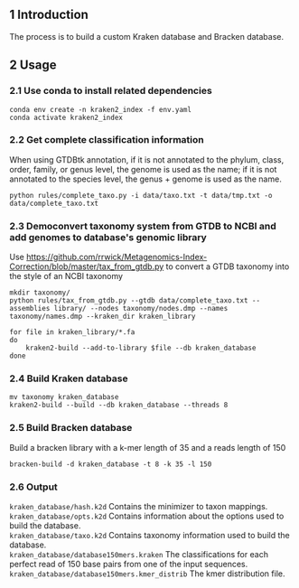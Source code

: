 ## 1 Introduction
The process is to build a custom Kraken database and Bracken database.

## 2 Usage
### 2.1 Use conda to install related dependencies
```
conda env create -n kraken2_index -f env.yaml
conda activate kraken2_index
```

### 2.2 Get complete classification information
When using GTDBtk annotation, if it is not annotated to the phylum, class, order, family, or genus level, the genome is used as the name; if it is not annotated to the species level, the genus + genome is used as the name.
```
python rules/complete_taxo.py -i data/taxo.txt -t data/tmp.txt -o data/complete_taxo.txt
```

### 2.3 Democonvert taxonomy system from GTDB to NCBI and add genomes to database's genomic library
Use https://github.com/rrwick/Metagenomics-Index-Correction/blob/master/tax_from_gtdb.py to convert a GTDB taxonomy into the style of an NCBI taxonomy
```
mkdir taxonomy/
python rules/tax_from_gtdb.py --gtdb data/complete_taxo.txt --assemblies library/ --nodes taxonomy/nodes.dmp --names taxonomy/names.dmp --kraken_dir kraken_library

for file in kraken_library/*.fa
do
    kraken2-build --add-to-library $file --db kraken_database
done
```

### 2.4 Build Kraken database
```
mv taxonomy kraken_database
kraken2-build --build --db kraken_database --threads 8
```

### 2.5 Build Bracken database
Build a bracken library with a k-mer length of 35 and a reads length of 150
```
bracken-build -d kraken_database -t 8 -k 35 -l 150
```

### 2.6 Output
```kraken_database/hash.k2d```  Contains the minimizer to taxon mappings.<br>
```kraken_database/opts.k2d```  Contains information about the options used to build the database.<br>
```kraken_database/taxo.k2d```  Contains taxonomy information used to build the database.<br>
```kraken_database/database150mers.kraken```   The classifications for each perfect read of 150 base pairs from one of the input sequences.<br>
```kraken_database/database150mers.kmer_distrib```  The kmer distribution file.

